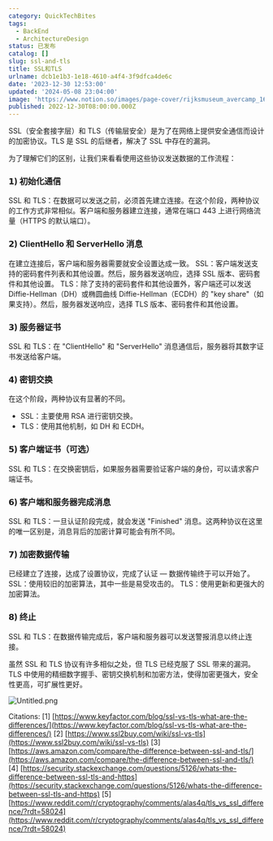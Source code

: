 ```yaml
---
category: QuickTechBites
tags:
  - BackEnd
  - ArchitectureDesign
status: 已发布
catalog: []
slug: ssl-and-tls
title: SSL和TLS
urlname: dcb1e1b3-1e18-4610-a4f4-3f9dfca4de6c
date: '2023-12-30 12:53:00'
updated: '2024-05-08 23:04:00'
image: 'https://www.notion.so/images/page-cover/rijksmuseum_avercamp_1620.jpg'
published: 2022-12-30T08:00:00.000Z
---
```


SSL（安全套接字层）和 TLS（传输层安全）是为了在网络上提供安全通信而设计的加密协议。TLS 是 SSL 的后继者，解决了 SSL 中存在的漏洞。


为了理解它们的区别，让我们来看看使用这些协议发送数据的工作流程：


### 𝟭) 初始化通信


SSL 和 TLS：在数据可以发送之前，必须首先建立连接。在这个阶段，两种协议的工作方式非常相似。客户端和服务器建立连接，通常在端口 443 上进行网络流量（HTTPS 的默认端口）。


### 𝟮) ClientHello 和 ServerHello 消息


在建立连接后，客户端和服务器需要就安全设置达成一致。
SSL：客户端发送支持的密码套件列表和其他设置。然后，服务器发送响应，选择 SSL 版本、密码套件和其他设置。
TLS：除了支持的密码套件和其他设置外，客户端还可以发送 Diffie-Hellman（DH）或椭圆曲线 Diffie-Hellman（ECDH）的 "key share"（如果支持）。然后，服务器发送响应，选择 TLS 版本、密码套件和其他设置。


### 𝟯) 服务器证书


SSL 和 TLS：在 "ClientHello" 和 "ServerHello" 消息通信后，服务器将其数字证书发送给客户端。


### 𝟰) 密钥交换


在这个阶段，两种协议有显著的不同。
- SSL：主要使用 RSA 进行密钥交换。
- TLS：使用其他机制，如 DH 和 ECDH。


### 𝟱) 客户端证书（可选）


SSL 和 TLS：在交换密钥后，如果服务器需要验证客户端的身份，可以请求客户端证书。


### 𝟲) 客户端和服务器完成消息


SSL 和 TLS：一旦认证阶段完成，就会发送 "Finished" 消息。这两种协议在这里的唯一区别是，消息背后的加密计算可能会有所不同。


### 𝟳) 加密数据传输


已经建立了连接，达成了设置协议，完成了认证 — 数据传输终于可以开始了。
SSL：使用较旧的加密算法，其中一些是易受攻击的。
TLS：使用更新和更强大的加密算法。


### 𝟴) 终止


SSL 和 TLS：在数据传输完成后，客户端和服务器可以发送警报消息以终止连接。


虽然 SSL 和 TLS 协议有许多相似之处，但 TLS 已经克服了 SSL 带来的漏洞。TLS 中使用的精细数字握手、密钥交换机制和加密方法，使得加密更强大，安全性更高，可扩展性更好。


![Untitled.png](https://prod-files-secure.s3.us-west-2.amazonaws.com/5d24fe63-e567-4804-86f9-9fdc62e13082/8ff987c5-7f31-4b50-83f5-c69ee7578c4a/Untitled.png?X-Amz-Algorithm=AWS4-HMAC-SHA256&X-Amz-Content-Sha256=UNSIGNED-PAYLOAD&X-Amz-Credential=ASIAZI2LB466RMCQSO6M%2F20250305%2Fus-west-2%2Fs3%2Faws4_request&X-Amz-Date=20250305T213453Z&X-Amz-Expires=3600&X-Amz-Security-Token=IQoJb3JpZ2luX2VjENb%2F%2F%2F%2F%2F%2F%2F%2F%2F%2FwEaCXVzLXdlc3QtMiJGMEQCIHoTT5aPzx4sboKXZRA70o5QJxOXDc8xOUTX2T0XvSPaAiAY%2FOdegtwIdgSeddK0JftDAodAQN%2F6mQnl6vrSTXgoHSr%2FAwgeEAAaDDYzNzQyMzE4MzgwNSIM3UrO4yJEjxpBKRkyKtwD%2BN0KV4IPbLOEH1NR0oJWp6eYLUsm5mFf%2BZTt3W6ef8VOY4tka9TwtwWtH%2FMeIVihsY%2FERysgaac67a%2Fo7ltz94fNj18%2FqV85ypIzIsCGF9bLUk%2Frsh5%2FFfue8zZwoMiwqqWycSm8rR7E5btrMcdMTXJzads4BnXPKWnBgR4uyPsBSKXcxWaSg8To1HvIqgxCpPTqKnrgvatCh0gcLWMhEq%2BmMh7F3jp3M3AgaIwtiBQhYynEyGCpMyS120%2BNMHq9B8GpLBcPdbagAyBAMaIF55yd3nxHz7LtWkkCQThOWwSNe3oCh3JOhNavJdiofF1DS2THGXT%2Btc5u8r38B23aZglkMczGc1naB5fiW%2BdqbFQmoP26I3GbcNeIjO1v%2BqWK2TqymOMAccX4UtN9WS748aDYafehnofB68Sr8qfjEJSJTepqPHjAqy9K578L%2F8SLQEiXzG27fChaFYRZp8awHiEHgTZnZs%2BwoZtyy34ZwxbLsfHuUBM25l3kOW4GI3eIaHrykPpqEbaGP%2F5nOd1eNZQ01h2KHqo76oOtgOmJRGMuUsvt6jtUzo8R8H3RNzCYwSTxF6KCzPg3jGAYfYkouvmdhLE0R2thod2IuusDI1uNUalrmpdTVuYzr0ww64CjvgY6pgGWxDP%2B%2BmvkVz1eVZIeI4OLf3iVdG9tcIBqHJbg0NHwRO7emeVg8zsR3iSGDdc9%2BXhU42ZBywN%2Bft3c2u2C8BjGGkXtgtKWhjdwwX0iLqXEdMmop1rLS2T0OSj7XA%2BH0dv4mStFKcf%2Fo1RRde1XHzp4T26juQRuZtWpKFC3Im0wp%2B1x%2F4LoBsmXStQlYDMU5AANMh69nGakY%2FZs%2BFRxwDNDD6UqxbzM&X-Amz-Signature=d7cf4988adc871879eabec00d4f852d731e40bedaed56edfbfacbdc1fed1d43f&X-Amz-SignedHeaders=host&x-id=GetObject)


Citations:
[1] [https://www.keyfactor.com/blog/ssl-vs-tls-what-are-the-differences/](https://www.keyfactor.com/blog/ssl-vs-tls-what-are-the-differences/)
[2] [https://www.ssl2buy.com/wiki/ssl-vs-tls](https://www.ssl2buy.com/wiki/ssl-vs-tls)
[3] [https://aws.amazon.com/compare/the-difference-between-ssl-and-tls/](https://aws.amazon.com/compare/the-difference-between-ssl-and-tls/)
[4] [https://security.stackexchange.com/questions/5126/whats-the-difference-between-ssl-tls-and-https](https://security.stackexchange.com/questions/5126/whats-the-difference-between-ssl-tls-and-https)
[5] [https://www.reddit.com/r/cryptography/comments/alas4q/tls_vs_ssl_difference/?rdt=58024](https://www.reddit.com/r/cryptography/comments/alas4q/tls_vs_ssl_difference/?rdt=58024)

